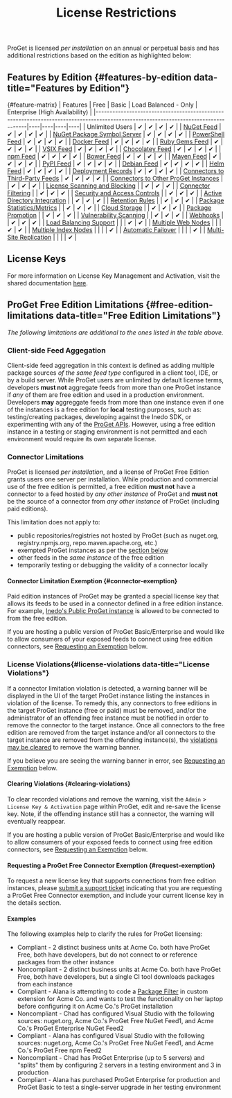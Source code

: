 ﻿---
title: License Restrictions
sequence: 700
keywords: proget, license
show-headings-in-nav: true
---

ProGet is licensed *per installation* on an annual or perpetual basis and has additional restrictions based on the edition as highlighted below:

## Features by Edition {#features-by-edition data-title="Features by Edition"}

{#feature-matrix}
| Features | Free | Basic | Load Balanced - Only | Enterprise (High Availability) |
|-----------------------------------------------------------------------------------------------------------------------------------|----|----|----|----|
| Unlimited Users                                                                                                                   | ✔ | ✔ | ✔ | ✔ |
| [NuGet Feed](/docs/proget/feeds/nuget)                                                                           | ✔ | ✔ | ✔ | ✔ |
| [NuGet Package Symbol Server](/docs/proget/feeds/nuget/symbol-and-source-server)                                 | ✔ | ✔ | ✔ | ✔ |
| [PowerShell Feed](/docs/proget/feeds/powershell)                                                                 | ✔ | ✔ | ✔ | ✔ |
| [Docker Feed](/docs/proget/feeds/docker)                                                                         | ✔ | ✔ | ✔ | ✔ |
| [Ruby Gems Feed](/docs/proget/feeds/rubygem)                                                                     | ✔ | ✔ | ✔ | ✔ |
| [VSIX Feed](/docs/proget/feeds/vsix)                                                                             | ✔ | ✔ | ✔ | ✔ |
| [Chocolatey Feed](/docs/proget/feeds/chocolatey)                                                                 | ✔ | ✔ | ✔ | ✔ |
| [npm Feed](/docs/proget/feeds/npm)                                                                               | ✔ | ✔ | ✔ | ✔ |
| [Bower Feed](/docs/proget/feeds/bower)                                                                           | ✔ | ✔ | ✔ | ✔ |
| [Maven Feed](/docs/proget/feeds/maven)                                                                           | ✔ | ✔ | ✔ | ✔ |
| [PyPI Feed](/docs/proget/feeds/pypi)                                                                             | ✔ | ✔ | ✔ | ✔ |
| [Debian Feed](/docs/proget/feeds/debian)                                                                         | ✔ | ✔ | ✔ | ✔ |
| [Helm Feed](/docs/proget/feeds/helm)                                                                             | ✔ | ✔ | ✔ | ✔ |
| [Deployment Records](/docs/proget/advanced/package-promotion#deployment-records)                                 | ✔ | ✔ | ✔ | ✔ |
| [Connectors to Third-Party Feeds](#connector-limitations)                                                                         | ✔ | ✔ | ✔ | ✔ |
| [Connectors to Other ProGet Instances](#connector-limitations)                                                                    |    | ✔ | ✔ | ✔ |
| [License Scanning and Blocking](/docs/proget/compliance/license-scanning)                                        |    | ✔ | ✔ | ✔ |
| [Connector Filtering](/docs/proget/core-concepts/feeds/connectors#connector-filters)                             |    | ✔ | ✔ | ✔ |
| [Security and Access Controls](/docs/proget/administration/security)                                             |    | ✔ | ✔ | ✔ |
| [Active Directory Integration](/docs/various/ldap/ldap-active-directory)                                         |    | ✔ | ✔ | ✔ |
| [Retention Rules](/docs/proget/administration/retention-rules)                                                   |    | ✔ | ✔ | ✔ |
| [Package Statistics/Metrics](/docs/proget/administration/package-statistics)                                     |    | ✔ | ✔ | ✔ |
| [Cloud Storage](/docs/proget/storage/cloud-storage)                                                              |    | ✔ | ✔ | ✔ |
| [Package Promotion](/docs/proget/advanced/package-promotion)                                                     |    | ✔ | ✔ | ✔ |
| [Vulnerability Scanning](/docs/proget/administration/vulnerability-source)                                       |    | ✔ | ✔ | ✔ |
| [Webhooks](/docs/proget/advanced/webhooks)                                                                       |    | ✔ | ✔ | ✔ |
| [Load Balancing Support](/docs/proget/installation/load-balancing-and-automatic-failover)                        |    |    | ✔ | ✔ |
| [Multiple Web Nodes](/docs/proget/installation/load-balancing-and-automatic-failover#web-node-configuration)     |    |    | ✔ | ✔ |
| [Multiple Index Nodes](/docs/proget/installation/load-balancing-and-automatic-failover#indexing-nodes)           |    |    |    | ✔ |
| [Automatic Failover](/docs/proget/installation/load-balancing-and-automatic-failover)                            |    |    |    | ✔ |
| [Multi-Site Replication](/docs/proget/administration/feed-replication)                                           |    |    |    | ✔ |


## License Keys

For more information on License Key Management and Activation, visit the shared documentation [here](/docs/various/licensing/management).

## ProGet Free Edition Limitations {#free-edition-limitations data-title="Free Edition Limitations"}

*The following limitations are additional to the ones listed in the table above.*

### Client-side Feed Aggegation

Client-side feed aggregation in this context is defined as adding multiple package sources *of the same feed type* configured in a client tool, IDE, or by a build server. While ProGet users are unlimited by default license terms, developers **must not** aggregate feeds from more than one ProGet instance if *any* of them are free edition and used in a production environment. Developers **may** aggreggate feeds from more than one instance even if one of the instances is a free edition for **local** testing purposes, such as: testing/creating packages, developing against the Inedo SDK, or experimenting with any of the [ProGet APIs](/docs/proget/reference/api). However, using a free edition instance in a testing or staging environment is not permitted and each environment would require its own separate license.

### Connector Limitations

ProGet is licensed *per installation*, and a license of ProGet Free Edition grants users one server per installation. While production and commercial use of the free edition is permitted, a free edition **must not** have a connector to a feed hosted by *any other instance* of ProGet and **must not** be the source of a connector from *any other instance* of ProGet (including paid editions).

This limitation does not apply to:

 - public repositories/registries not hosted by ProGet (such as nuget.org, registry.npmjs.org, repo.maven.apache.org, etc.)
 - exempted ProGet instances as per the [section below](#connector-exemption)
 - other feeds in the *same instance* of the free edition
 - temporarily testing or debugging the validity of a connector locally

#### Connector Limitation Exemption {#connector-exemption}

Paid edition instances of ProGet may be granted a special license key that allows its feeds to be used in a connector defined in a free edition instance. For example, [Inedo's Public ProGet instance](https://proget.inedo.com) is allowed to be connected to from the free edition.

If you are hosting a public version of ProGet Basic/Enterprise and would like to allow consumers of your exposed feeds to connect using free edition connectors, see [Requesting an Exemption](#request-exemption) below.

### License Violations{#license-violations data-title="License Violations"}

If a connector limitation violation is detected, a warning banner will be displayed in the UI of the target ProGet instance listing the instances in violation of the license. To remedy this, any connectors to free editions in the target ProGet instance (free or paid) must be removed, and/or the administrator of an offending free instance must be notified in order to remove the connector to the target instance. Once all connectors to the free edition are removed from the target instance and/or all connectors to the target instance are removed from the offending instance(s), the [violations may be cleared](#clearing-violations) to remove the warning banner.

If you believe you are seeing the warning banner in error, see [Requesting an Exemption](#request-exemption) below.

#### Clearing Violations {#clearing-violations}

To clear recorded violations and remove the warning, visit the `Admin` > `License Key & Activation` page within ProGet, edit and re-save the license key. Note, if the offending instance still has a connector, the warning will eventually reappear.

If you are hosting a public version of ProGet Basic/Enterprise and would like to allow consumers of your exposed feeds to connect using free edition connectors, see [Requesting an Exemption](#request-exemption) below.

#### Requesting a ProGet Free Connector Exemption {#request-exemption}

To request a new license key that supports connections from free edition instances, please [submit a support ticket](/support/submit-ticket) indicating that you are requesting a ProGet Free Connector exemption, and include your current license key in the details section.

#### Examples

The following examples help to clarify the rules for ProGet licensing:

- <span class="info-block success">Compliant</span> - 2 distinct business units at Acme Co. both have ProGet Free, both have developers, but do not connect to or reference packages from the other instance
- <span class="info-block error">Noncompliant</span> - 2 distinct business units at Acme Co. both have ProGet Free, both have developers, but a single CI tool downloads packages from each instance
- <span class="info-block success">Compliant</span> - Alana is attempting to code a [Package Filter](https://github.com/Inedo/SampleProGetExtension/blob/master/SampleProGetExtension/PackageFilters/SamplePackageFilter.cs) in custom extension for Acme Co. and wants to test the functionality on her laptop before configuring it on Acme Co.'s ProGet installation
- <span class="info-block error">Noncompliant</span> - Chad has configured Visual Studio with the following sources: nuget.org, Acme Co.'s ProGet Free NuGet Feed1, and Acme Co.'s ProGet Enterprise NuGet Feed2
- <span class="info-block success">Compliant</span> - Alana has configured Visual Studio with the following sources: nuget.org, Acme Co.'s ProGet Free NuGet Feed1, and Acme Co.'s ProGet Free npm Feed2
- <span class="info-block error">Noncompliant</span> - Chad has ProGet Enterprise (up to 5 servers) and "splits" them by configuring 2 servers in a testing environment and 3 in production
- <span class="info-block success">Compliant</span> - Alana has purchased ProGet Enterprise for production and ProGet Basic to test a single-server upgrade in her testing environment